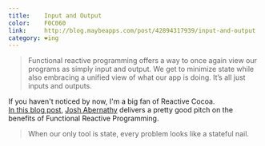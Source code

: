 ```yaml
---
title:    Input and Output
color:    F0C060
link:     http://blog.maybeapps.com/post/42894317939/input-and-output
category: ❤ing
---
```


> Functional reactive programming offers a way to once again view our programs
> as simply input and output. We get to minimize state while also embracing a
> unified view of what our app is doing. It’s all just inputs and outputs.

If you haven't noticed by now, I'm a big fan of Reactive Cocoa.<br>
[In this blog post][post], [Josh Abernathy][joshaber] delivers a pretty good
pitch on the benefits of Functional Reactive Programming.

> When our only tool is state, every problem looks like a stateful nail.

[post]:     http://blog.maybeapps.com/post/42894317939/input-and-output
[joshaber]: https://github.com/joshaber
